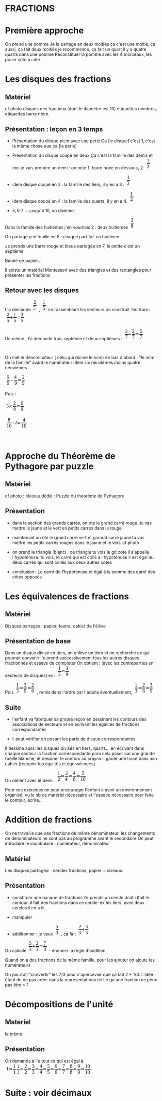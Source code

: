FRACTIONS
=========

Première approche
=================

On prend une pomme Je la partage en deux moitiés ça c'est une moitié, ça aussi, ça fait deux moitiés je recommence, ça fait un quart il y a quatre quarts dans une pomme Reconstituer la pomme avec les 4 morceaux, les poser côte à côte.

Les disques des fractions
=========================

Matériel
--------

cf photo disques des fractions (dont le diamètre est 10) étiquettes nombres, etiquettes barre noire.

Présentation : leçon en 3 temps
-------------------------------

-   Présentation du disque plein avec une perle Ça \[le disque\] c'est 1, c'est la même chose que ça \[la perle\]

-   Présentation du disque coupé en deux Ça c'est la famille des demis et moi je vais prendre un demi : on note 1, barre noire en dessous, 2. ![1 over 2](Montessori_5a8ans_maths_fractions-img001.png)

-   idem disque ocupé en 3 : la famille des tiers, il y en a 3 : ![1 over 3](Montessori_5a8ans_maths_fractions-img002.png)

-   idem disque coupé en 4 : la famille des quarts, il y en a 4. ![1 over 4](Montessori_5a8ans_maths_fractions-img003.png)

-   5, 6 7 ... jusqu'à 10, un dixième.

Dans la famille des huitièmes j'en voudrais 2 : deux huitièmes ![2 over 8 ](Montessori_5a8ans_maths_fractions-img004.png)

On partage une feuille en 8 : chaque part fait un huitième

Je prends une barre rouge et bleue partagée en 7, la petite c'est un septième

Bande de papier...

Il existe un matériel Montessori avec des triangles et des rectangles pour présenter les fractions

Retour avec les disques
-----------------------

L'a demande ![2 over 5](Montessori_5a8ans_maths_fractions-img005.png) , ![1 over 5](Montessori_5a8ans_maths_fractions-img006.png) en rassemblant les secteurs on construit l’écriture : ![2 over 5 + 1 over 5 = 3 over 5](Montessori_5a8ans_maths_fractions-img007.png)   

De même , l'a demande trois septième et deux septièmes : ![ 3 over 7 + 2 over 7 = 5 over 7](Montessori_5a8ans_maths_fractions-img008.png)

 

On met le dénominateur ( celui qui donne le nom) en bas d'abord : "le nom de la famille" avant le numérateur idem six neuvièmes moins quatre neuvièmes

![6 over 9 – 4 over 9 = 2 over 9](Montessori_5a8ans_maths_fractions-img009.png)

Puis :

![3 times {2 over 9} = 6 over 9](Montessori_5a8ans_maths_fractions-img010.png)

![8 over 10 : 2 = 4 over 10](Montessori_5a8ans_maths_fractions-img011.png)

 

Approche du Théorème de Pythagore par puzzle
============================================

Matériel
--------

cf photo : plateau dédié : Puzzle du théorème de Pythagore

Présentation
------------

-   dans la section des grands carrés, on ote le grand carré rouge. tu vas mettre le jaune et le vert en petits carrés dans le rouge

-   maintenant on ôte le grand carré vert et grandd carré jaune tu vas mettre les petits carrés rouges dans le jaune et le vert. cf photo

-   on prend le triangle (blanc) : ce triangle tu vois le gd cote il s'appelle l'hypoténuse. tu vois, le carré qui est collé à l'hypoténuse il est égal au deux carrés qui sont collés aux deux autres cotes

-   conclusion : Le carré de l'hypoténuse et égal à la somme des carré des côtés opposés

Les équivalences de fractions
=============================

Matériel
--------

Disques partagés , papier, feutre, cahier de l'élève

Présentation de base
--------------------

Dans un disque divisé en tiers, on enlève un tiers et on recherche ce qui pourrait convenir l'e prend successivement tous les autres disques fractionnés et essaye de completer On obtient : (avec les contreparties en secteurs de disques) ex : ![1 over 3 = 3 over 9](Montessori_5a8ans_maths_fractions-img012.png)

Puis ![1 over 3 = 3 over 9 = 2 over 6](Montessori_5a8ans_maths_fractions-img013.png) , remis dans l'ordre par l'adulte éventuellement, ![ 1 over 3 = 2 over 6 = 3 over 9](Montessori_5a8ans_maths_fractions-img014.png)

Suite
-----

-   l'enfant va fabriquer sa propre leçon en dessinant les contours des associations de secteurs et en écrivant les égalités de fractions correspondantes

-   il peut vérifier en posant les parts de disque correspondantes

Il dessine aussi les disques divisés en tiers, quarts... en écrivant dans chaque secteur la fraction correspondante poru cela poser sur une grande fueille blanche, et dessiner le contoru au crayon il garde une trace dans osn cahier (recopier les égalités et équivalences)

On obtient avec le demi : ![1 over 2 = 2 over 4 = 4 over 8 = 5 over 10](Montessori_5a8ans_maths_fractions-img015.png)

Pour ces exercices on peut encourager l'enfant à avoir un environnement organisé, vu le nb de matériel nécessaire et l'espace nécessaire pour faire le contour, écrire...

Addition de fractions
=====================

On ne travaille que des fractions de même dénominateur, les changements de dénominateurs ne sont pas au programme avant le secondaire On peut introduire le vocabulaire : numérateur, dénominateur

Matériel
--------

Les disques partagés: : cercles fractions, papier + ciseaux.

Présentation
------------

-   constituer une banque de fractions l'e prends un cercle dont i lfait le contour. il fait des fractions dans ce cercle: ex les tiers, avec deux cercles il en a 6.

-   manipuler

-   additionner : je veux ![5 over 3](Montessori_5a8ans_maths_fractions-img016.png) , ça fait ![2 over 3 + 3 over 3](Montessori_5a8ans_maths_fractions-img017.png)

On calcule ![5 over 3 + 2 over 3 = 7 over 3](Montessori_5a8ans_maths_fractions-img018.png) - énoncer la règle d'addition

Quand on a des fractions de la même famille, pour les ajouter on ajoute les numérateurs

On pourrait "convertir" les 7/3 pour s'apercevoir que ça fait 2 + 1/3. L'idée étant de ne pas créer dans la représentations de l'e qu'une fraction ne peux pas être &gt; 1

Décompositions de l'unité
=========================

Materiel
--------

le même

Présentation
------------

On demande à l'e tout ce qui est égal à ![1=1 over 1 1 over 1=2 over 2=3 over 3=4 over 4=5 over 5=6 over 6=7 over 7=8 over 8=9 over 9=10 over 10](Montessori_5a8ans_maths_fractions-img019.png)

Suite : voir décimaux
=====================
